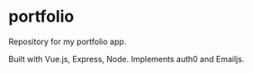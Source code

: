 # portfolio
Repository for my portfolio app.

Built with Vue.js, Express, Node. Implements auth0 and Emailjs. 

